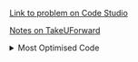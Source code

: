 [Link to problem on Code Studio](https://www.codingninjas.com/codestudio/problems/842494)

[Notes on TakeUForward](https://takeuforward.org/data-structure/partition-set-into-2-subsets-with-min-absolute-sum-diff-dp-16/)

<details><summary>Most Optimised Code</summary>

![](https://github.com/archishmanghos/code-images/blob/master/DP-Striver/Lec-16.png)

</details>